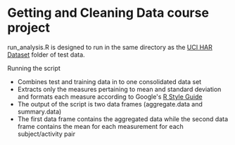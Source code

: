 Getting and Cleaning Data course project
========================================

run_analysis.R is designed to run in the same directory as the [UCI HAR Dataset](http://archive.ics.uci.edu/ml/datasets/Human+Activity+Recognition+Using+Smartphones) folder of test data.

Running the script
* Combines test and training data in to one consolidated data set
* Extracts only the measures pertaining to mean and standard deviation and formats each measure according to Google's [R Style Guide](https://google-styleguide.googlecode.com/svn/trunk/Rguide.xml)
* The output of the script is two data frames (aggregate.data and summary.data)
* The first data frame contains the aggregated data while the second data frame contains the mean for each measurement for each subject/activity pair
